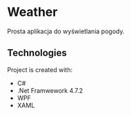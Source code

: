 # Weather
Prosta aplikacja do wyświetlania pogody.

## Technologies
Project is created with:
* C#
* .Net Framwework 4.7.2
* WPF
* XAML
	
